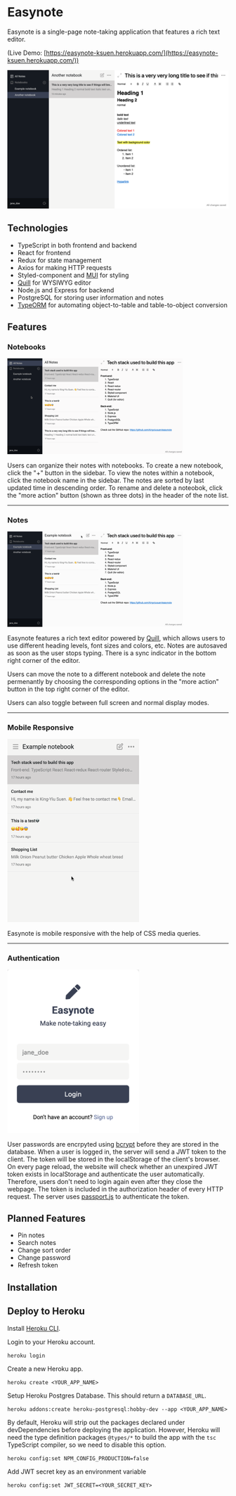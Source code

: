 # Easynote

Easynote is a single-page note-taking application that features a rich text editor.

(Live Demo: [https://easynote-ksuen.herokuapp.com/](https://easynote-ksuen.herokuapp.com/))

![](assets/screenshot.png)

## Technologies

- TypeScript in both frontend and backend
- React for frontend
- Redux for state management
- Axios for making HTTP requests
- Styled-component and [MUI](https://mui.com/) for styling
- [Quill](https://quilljs.com/) for WYSIWYG editor
- Node.js and Express for backend
- PostgreSQL for storing user information and notes
- [TypeORM](https://typeorm.io/) for automating object-to-table and table-to-object conversion

## Features

### Notebooks

<img src="assets/notebook.gif" width="400px" />

Users can organize their notes with notebooks. To create a new notebook, click the "+" button in the sidebar. To view the notes within a notebook, click the notebook name in the sidebar. The notes are sorted by last updated time in descending order. To rename and delete a noteobok, click the "more action" button (shown as three dots) in the header of the note list.

---

### Notes

<img src="assets/note.gif" width="400px" />

Easynote features a rich text editor powered by [Quill](https://quilljs.com/), which allows users to use different heading levels, font sizes and colors, etc. Notes are autosaved as soon as the user stops typing. There is a sync indicator in the bottom right corner of the editor.

Users can move the note to a different notebook and delete the note permenantly by choosing the corresponding options in the "more action" button in the top right corner of the editor.

Users can also toggle between full screen and normal display modes.

---

### Mobile Responsive

<img src="assets/responsive.gif" width="300px">

Easynote is mobile responsive with the help of CSS media queries.

---

### Authentication

<img src="assets/auth.png" width="300px"/>

User passwords are encrpyted using [bcrypt](https://www.npmjs.com/package/bcrypt) before they are stored in the database.
When a user is logged in, the server will send a JWT token to the client. The token will be stored in the localStorage of the client's browser. On every page reload, the website will check whether an unexpired JWT token exists in localStorage and authenticate the user automatically. Therefore, users don't need to login again even after they close the webpage. The token is included in the authorization header of every HTTP request. The server uses [passport.js](http://www.passportjs.org/) to authenticate the token.

## Planned Features

- Pin notes
- Search notes
- Change sort order
- Change password
- Refresh token

## Installation

## Deploy to Heroku

Install [Heroku CLI](https://devcenter.heroku.com/articles/heroku-cli).

Login to your Heroku account.

```
heroku login
```

Create a new Heroku app.

```
heroku create <YOUR_APP_NAME>
```

Setup Heroku Postgres Database. This should return a `DATABASE_URL`.

```
heroku addons:create heroku-postgresql:hobby-dev --app <YOUR_APP_NAME>
```

By default, Heroku will strip out the packages declared under devDependencies before deploying the application. However, Heroku will need the type definition packages `@types/*` to build the app with the `tsc` TypeScript compiler, so we need to disable this option.

```
heroku config:set NPM_CONFIG_PRODUCTION=false
```

Add JWT secret key as an environment variable

```
heroku config:set JWT_SECRET=<YOUR_SECRET_KEY>
```

